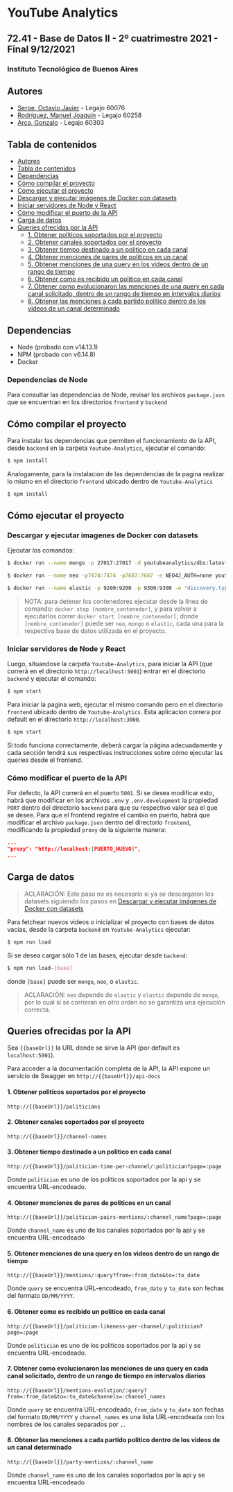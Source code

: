 # YouTube Analytics

## 72.41 - Base de Datos II - 2º cuatrimestre 2021 - Final 9/12/2021

### Instituto Tecnológico de Buenos Aires

## Autores

- [Serpe, Octavio Javier](https://github.com/OctavioSerpe) - Legajo 60076
- [Rodríguez, Manuel Joaquín](https://github.com/rodriguezmanueljoaquin) - Legajo 60258
- [Arca, Gonzalo](https://github.com/gonzaloarca) - Legajo 60303

## Tabla de contenidos

- [Autores](#autores)
- [Tabla de contenidos](#tabla-de-contenidos)
- [Dependencias](#dependencias)
- [Cómo compilar el proyecto](#cómo-compilar-el-proyecto)
- [Cómo ejecutar el proyecto](#cómo-ejecutar-el-proyecto)
- [Descargar y ejecutar imágenes de Docker con datasets](#descargar-y-ejecutar-imagenes-de-docker-con-datasets)
- [Iniciar servidores de Node y React](#iniciar-servidores-de-node-y-react)
- [Cómo modificar el puerto de la API](#cómo-modificar-el-puerto-de-la-api)
- [Carga de datos](#carga-de-datos)
- [Queries ofrecidas por la API](#queries-ofrecidas-por-la-api)
  - [1. Obtener politicos soportados por el proyecto](#1-obtener-politicos-soportados-por-el-proyecto)
  - [2. Obtener canales soportados por el proyecto](#2-obtener-canales-soportados-por-el-proyecto)
  - [3. Obtener tiempo destinado a un politico en cada canal](#3-obtener-tiempo-destinado-a-un-politico-en-cada-canal)
  - [4. Obtener menciones de pares de politicos en un canal](#4-obtener-menciones-de-pares-de-politicos-en-un-canal)
  - [5. Obtener menciones de una query en los videos dentro de un rango de tiempo](#5-obtener-menciones-de-una-query-en-los-videos-dentro-de-un-rango-de-tiempo)
  - [6. Obtener como es recibido un politico en cada canal](#6-obtener-como-es-recibido-un-politico-en-cada-canal)
  - [7. Obtener como evolucionaron las menciones de una query en cada canal solicitado, dentro de un rango de tiempo en intervalos diarios](#7-obtener-como-evolucionaron-las-menciones-de-una-query-en-cada-canal-solicitado-dentro-de-un-rango-de-tiempo-en-intervalos-diarios)
  - [8. Obtener las menciones a cada partido politico dentro de los videos de un canal determinado](#8-obtener-las-menciones-a-cada-partido-politico-dentro-de-los-videos-de-un-canal-determinado)

## Dependencias

- Node (probado con v14.13.1)
- NPM (probado con v6.14.8)
- Docker

### Dependencias de Node

Para consultar las dependencias de Node, revisar los archivos `package.json` que se encuentran en los directorios `frontend` y `backend`

## Cómo compilar el proyecto

Para instalar las dependencias que permiten el funcionamiento de la API, desde `backend` en la carpeta `Youtube-Analytics`, ejecutar el comando:

```bash
$ npm install
```

Analogamente, para la instalacion de las dependencias de la pagina realizar lo mismo en el directorio `frontend` ubicado dentro de `Youtube-Analytics`

```bash
$ npm install
```

## Cómo ejecutar el proyecto

### Descargar y ejecutar imagenes de Docker con datasets

Ejecutar los comandos:

```bash
$ docker run --name mongo -p 27017:27017 -d youtubeanalytics/dbs:latest
```

```bash
$ docker run --name neo -p7474:7474 -p7687:7687 -e NEO4J_AUTH=none youtubeanalytics/neo4j:latest
```

```bash
$ docker run --name elastic -p 9200:9200 -p 9300:9300 -e "discovery.type=single-node" youtubeanalytics/elasticsearch:latest
```

> NOTA: para detener los contenedores ejecutar desde la línea de comando: `docker stop [nombre_contenedor]`, y para volver a ejecutarlos correr `docker start [nombre_contenedor]`; donde `[nombre_contenedor]` puede ser `neo`, `mongo` o `elastic`, cada una para la respectiva base de datos utilizada en el proyecto.

### Iniciar servidores de Node y React

Luego, situandose la carpeta `Youtube-Analytics`, para iniciar la API (que correrá en el directorio `http://localhost:5001`) entrar en el directorio `backend` y ejecutar el comando:

```bash
$ npm start
```

Para iniciar la pagina web, ejecutar el mismo comando pero en el directorio `frontend` ubicado dentro de `Youtube-Analytics`. Esta aplicacion correra por default en el directorio `http://localhost:3000`.

```bash
$ npm start
```

Si todo funciona correctamente, deberá cargar la página adecuadamente y cada sección tendrá sus respectivas instrucciones sobre cómo ejecutar las queries desde el frontend.

### Cómo modificar el puerto de la API

Por defecto, la API correrá en el puerto `5001`. Si se desea modificar esto, habrá que modificar en los archivos `.env` y `.env.development` la propiedad `PORT` dentro del directorio `backend` para que su respectivo valor sea el que se desee. Para que el frontend registre el cambio en puerto, habrá que modificar el archivo `package.json` dentro del directorio `frontend`, modificando la propiedad `proxy` de la siguiente manera:

```json
...
"proxy": "http://localhost:[PUERTO_NUEVO]",
...
```

## Carga de datos

> ACLARACIÓN: Este paso no es necesario si ya se descargaron los datasets siguiendo los pasos en [Descargar y ejecutar imágenes de Docker con datasets](#descargar-y-ejecutar-imagenes-de-docker-con-datasets)

Para fetchear nuevos videos o inicializar el proyecto con bases de datos vacias, desde la carpeta `backend` en `Youtube-Analytics` ejecutar:

```bash
$ npm run load
```

Si se desea cargar sólo 1 de las bases, ejecutar desde `backend`:

```bash
$ npm run load-[base]
```

donde `[base]` puede ser `mongo`, `neo`, o `elastic`.

> ACLARACIÓN: `neo` depende de `elastic` y `elastic` depende de `mongo`, por lo cual si se corrieran en otro orden no se garantiza una ejecución correcta.

## Queries ofrecidas por la API

Sea `{{baseUrl}}` la URL donde se sirve la API (por default es `localhost:5001`).

Para acceder a la documentación completa de la API, la API expone un servicio de Swagger en `http://{{baseUrl}}/api-docs`

#### 1. Obtener politicos soportados por el proyecto

```
http://{{baseUrl}}/politicians
```

#### 2. Obtener canales soportados por el proyecto

```
http://{{baseUrl}}/channel-names
```

#### 3. Obtener tiempo destinado a un politico en cada canal

```
http://{{baseUrl}}/politician-time-per-channel/:politician?page=:page
```

Donde `politician` es uno de los politicos soportados por la api y se encuentra URL-encodeado.

#### 4. Obtener menciones de pares de politicos en un canal

```
http://{{baseUrl}}/politician-pairs-mentions/:channel_name?page=:page
```

Donde `channel_name` es uno de los canales soportados por la api y se encuentra URL-encodeado

#### 5. Obtener menciones de una query en los videos dentro de un rango de tiempo

```
http://{{baseUrl}}/mentions/:query?from=:from_date&to=:to_date
```

Donde `query` se encuentra URL-encodeado, `from_date` y `to_date` son fechas del formato `DD/MM/YYYY`.

#### 6. Obtener como es recibido un politico en cada canal

```
http://{{baseUrl}}/politician-likeness-per-channel/:politician?page=:page
```

Donde `politician` es uno de los politicos soportados por la api y se encuentra URL-encodeado.

#### 7. Obtener como evolucionaron las menciones de una query en cada canal solicitado, dentro de un rango de tiempo en intervalos diarios

```
http://{{baseUrl}}/mentions-evolution/:query?from=:from_date&to=:to_date&channels=:channel_names
```

Donde `query` se encuentra URL-encodeado, `from_date` y `to_date` son fechas del formato `DD/MM/YYYY` y `channel_names` es una lista URL-encodeada con los nombres de los canales separados por `,`.

#### 8. Obtener las menciones a cada partido politico dentro de los videos de un canal determinado

```
http://{{baseUrl}}/party-mentions/:channel_name
```

Donde `channel_name` es uno de los canales soportados por la api y se encuentra URL-encodeado
